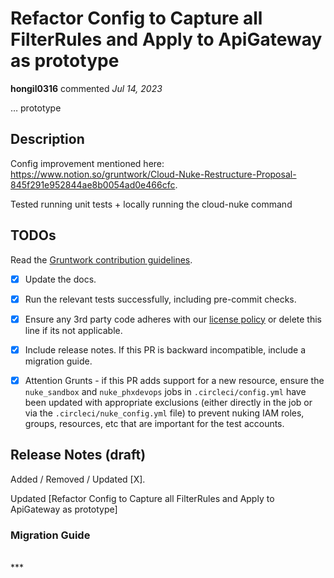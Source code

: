 # Refactor Config to Capture all FilterRules and Apply to ApiGateway as prototype

**hongil0316** commented *Jul 14, 2023*

… prototype

<!-- Prepend '[WIP]' to the title if this PR is still a work-in-progress. Remove it when it is ready for review! -->

## Description

Config improvement mentioned here: https://www.notion.so/gruntwork/Cloud-Nuke-Restructure-Proposal-845f291e952844ae8b0054ad0e466cfc. 

Tested running unit tests + locally running the cloud-nuke command

<!-- Description of the changes introduced by this PR. -->

## TODOs

Read the [Gruntwork contribution guidelines](https://gruntwork.notion.site/Gruntwork-Coding-Methodology-02fdcd6e4b004e818553684760bf691e).

- [x] Update the docs.
- [x] Run the relevant tests successfully, including pre-commit checks.
- [x] Ensure any 3rd party code adheres with our [license policy](https://www.notion.so/gruntwork/Gruntwork-licenses-and-open-source-usage-policy-f7dece1f780341c7b69c1763f22b1378) or delete this line if its not applicable.
- [x] Include release notes. If this PR is backward incompatible, include a migration guide.
- [x] Attention Grunts - if this PR adds support for a new resource, ensure the `nuke_sandbox` and `nuke_phxdevops` jobs in `.circleci/config.yml` have been updated with appropriate exclusions (either directly in the job or via the `.circleci/nuke_config.yml` file) to prevent nuking IAM roles, groups, resources, etc that are important for the test accounts.


## Release Notes (draft)

<!-- One-line description of the PR that can be included in the final release notes. -->
Added / Removed / Updated [X].

Updated [Refactor Config to Capture all FilterRules and Apply to ApiGateway as prototype]

### Migration Guide

<!-- Important: If you made any backward incompatible changes, then you must write a migration guide! -->


<br />
***


